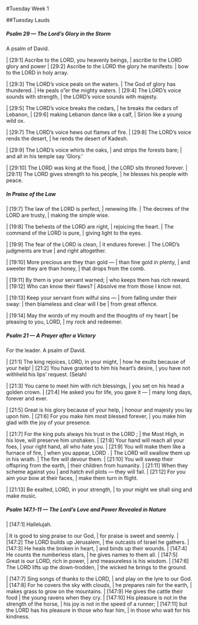 #Tuesday Week 1

##Tuesday Lauds

##### Psalm 29 — The Lord’s Glory in the Storm #####

A psalm of David.

|   [29:1] Ascribe to the LORD, you heavenly beings,
|    ascribe to the LORD glory and power
|   [29:2] Ascribe to the LORD the glory he manifests:
|    bow to the LORD in holy array.

|   [29:3] The LORD’s voice peals on the waters.
|    The God of glory has thundered.
|    He peals o”er the mighty waters.
|   [29:4] The LORD’s voice sounds with strength,
|    the LORD’s voice sounds with majesty.

|   [29:5] The LORD’s voice breaks the cedars,
|    he breaks the cedars of Lebanon,
|   [29:6] making Lebanon dance like a calf,
|    Sirion like a young wild ox.

|   [29:7] The LORD’s voice hews out flames of fire.
|   [29:8] The LORD’s voice rends the desert,
|    he rends the desert of Kadesh.

|   [29:9] The LORD’s voice whirls the oaks,
|    and strips the forests bare;
|    and all in his temple say ‘Glory.’

|   [29:10] The LORD was king at the flood,
|    the LORD sits throned forever.
|   [29:11] The LORD gives strength to his people,
|    he blesses his people with peace.

##### In Praise of the Law #####

|   [19:7] The law of the LORD is perfect,
|    renewing life.
|  The decrees of the LORD are trusty,
|    making the simple wise.

|   [19:8] The behests of the LORD are right,
|    rejoicing the heart.
|  The command of the LORD is pure,
|    giving light to the eyes.

|   [19:9] The fear of the LORD is clean,
|    it endures forever.
|  The LORD’s judgments are true
|    and right altogether.

|   [19:10] More precious are they than gold —
|    than fine gold in plenty,
|  and sweeter they are than honey,
|    that drops from the comb.

|   [19:11] By them is your servant warned;
|    who keeps them has rich reward.
|   [19:12] Who can know their flaws?
|    Absolve me from those I know not.

|   [19:13] Keep your servant from wilful sins —
|    from falling under their sway:
|  then blameless and clear will I be
|    from great offence.

|   [19:14] May the words of my mouth and the thoughts of my heart
|    be pleasing to you, LORD,
|    my rock and redeemer.

##### Psalm 21 — A Prayer after a Victory #####

For the leader. A psalm of David.

|   [21:1] The king rejoices, LORD, in your might,
|    how he exults because of your help!
|   [21:2] You have granted to him his heart’s desire,
|    you have not withheld his lips’ request.  (Selah)

|   [21:3] You came to meet him with rich blessings,
|    you set on his head a golden crown.
|   [21:4] He asked you for life, you gave it —
|    many long days, forever and ever.

|   [21:5] Great is his glory because of your help,
|    honour and majesty you lay upon him.
|   [21:6] For you make him most blessed forever,
|    you make him glad with the joy of your presence.

|   [21:7] For the king puts always his trust in the LORD ;
|    the Most High, in his love, will preserve him unshaken.
|   [21:8] Your hand will reach all your foes,
|    your right hand, all who hate you.
|   [21:9] You will make them like a furnace of fire,
|    when you appear, LORD .
|  The LORD will swallow them up in his wrath.
|    The fire will devour them.
|   [21:10] You will sweep their offspring from the earth,
|    their children from humanity.
|   [21:11] When they scheme against you
|    and hatch evil plots — they will fail.
|   [21:12] For you aim your bow at their faces,
|    make them turn in flight.

|   [21:13] Be exalted, LORD, in your strength,
|  to your might we shall sing and make music.

##### Psalm 147.1-11 — The Lord’s Love and Power Revealed in Nature #####

|       [147:1] Hallelujah.

|  It is good to sing praise to our God,
|    for praise is sweet and seemly.
|   [147:2] The LORD builds up Jerusalem,
|    the outcasts of Israel he gathers.
|   [147:3] He heals the broken in heart,
|    and binds up their wounds.
|   [147:4] He counts the numberless stars,
|    he gives names to them all.
|   [147:5] Great is our LORD, rich in power,
|    and measureless is his wisdom.
|   [147:6] The LORD lifts up the down-trodden,
|    the wicked he brings to the ground.

|   [147:7] Sing songs of thanks to the LORD,
|    and play on the lyre to our God.
|   [147:8] For he covers the sky with clouds,
|    he prepares rain for the earth,
|    makes grass to grow on the mountains.
|   [147:9] He gives the cattle their food
|    the young ravens when they cry.
|   [147:10] His pleasure is not in the strength of the horse,
|    his joy is not in the speed of a runner;
|   [147:11] but the LORD has his pleasure in those who fear him,
|    in those who wait for his kindness.

